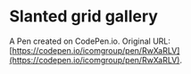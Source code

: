 # Slanted grid gallery

A Pen created on CodePen.io. Original URL: [https://codepen.io/icomgroup/pen/RwXaRLV](https://codepen.io/icomgroup/pen/RwXaRLV).

